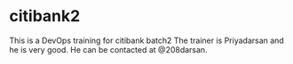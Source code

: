 # citibank2
This is a DevOps training for citibank batch2
The trainer is Priyadarsan and he is very good.
He can be contacted at @208darsan.
